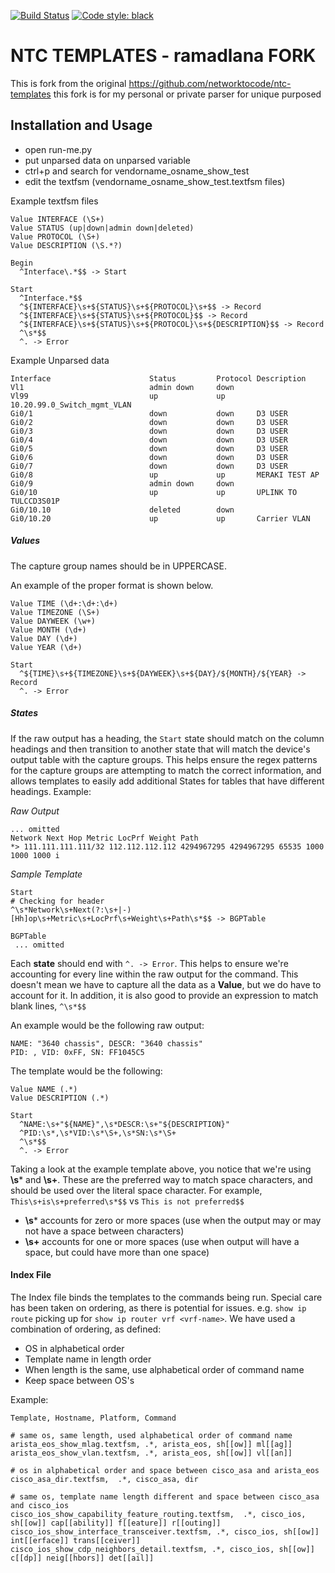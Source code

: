 [![Build Status](https://travis-ci.org/networktocode/ntc-templates.svg?branch=master)](https://travis-ci.org/networktocode/ntc-templates)
[![Code style: black](https://img.shields.io/badge/code%20style-black-000000.svg)](https://github.com/ambv/black)

NTC TEMPLATES - ramadlana FORK
=============
This is fork from the original https://github.com/networktocode/ntc-templates
this fork is for my personal or private parser for unique purposed


Installation and Usage
----------------------
- open run-me.py
- put unparsed data on unparsed variable
- ctrl+p and search for vendorname_osname_show_test
- edit the textfsm (vendorname_osname_show_test.textfsm files)

Example textfsm files
```
Value INTERFACE (\S+)
Value STATUS (up|down|admin down|deleted)
Value PROTOCOL (\S+)
Value DESCRIPTION (\S.*?)

Begin
  ^Interface\.*$$ -> Start

Start
  ^Interface.*$$
  ^${INTERFACE}\s+${STATUS}\s+${PROTOCOL}\s+$$ -> Record
  ^${INTERFACE}\s+${STATUS}\s+${PROTOCOL}$$ -> Record
  ^${INTERFACE}\s+${STATUS}\s+${PROTOCOL}\s+${DESCRIPTION}$$ -> Record
  ^\s*$$
  ^. -> Error
```

Example Unparsed data
```
Interface                      Status         Protocol Description
Vl1                            admin down     down     
Vl99                           up             up       10.20.99.0_Switch_mgmt_VLAN
Gi0/1                          down           down     D3 USER
Gi0/2                          down           down     D3 USER
Gi0/3                          down           down     D3 USER
Gi0/4                          down           down     D3 USER
Gi0/5                          down           down     D3 USER
Gi0/6                          down           down     D3 USER
Gi0/7                          down           down     D3 USER
Gi0/8                          up             up       MERAKI TEST AP
Gi0/9                          admin down     down     
Gi0/10                         up             up       UPLINK TO TULCCD3S01P
Gi0/10.10                      deleted        down
Gi0/10.20                      up             up       Carrier VLAN
```


##### Values

The capture group names should be in UPPERCASE.

An example of the proper format is shown below.

```
Value TIME (\d+:\d+:\d+)
Value TIMEZONE (\S+)
Value DAYWEEK (\w+)
Value MONTH (\d+)
Value DAY (\d+)
Value YEAR (\d+)

Start
  ^${TIME}\s+${TIMEZONE}\s+${DAYWEEK}\s+${DAY}/${MONTH}/${YEAR} -> Record
  ^. -> Error
```
##### States

If the raw output has a heading, the `Start` state should match on the column headings and then transition to another state that will match the device's output table with the capture groups. This helps ensure the regex patterns for the capture groups are attempting to match the correct information, and allows templates to easily add additional States for tables that have different headings. 
Example:

*Raw Output*
```
... omitted
Network Next Hop Metric LocPrf Weight Path
*> 111.111.111.111/32 112.112.112.112 4294967295 4294967295 65535 1000 1000 1000 i
```

*Sample Template*
```
Start
# Checking for header
^\s*Network\s+Next(?:\s+|-)[Hh]op\s+Metric\s+LocPrf\s+Weight\s+Path\s*$$ -> BGPTable

BGPTable
 ... omitted
```

Each **state** should end with `^. -> Error`. This helps to ensure we're accounting for every line within the raw output for the command. This doesn't mean we have to capture all the data as a **Value**, but we do have to account for it. In addition, it is also good to provide an expression to match blank lines, `^\s*$$`

An example would be the following raw output:
```
NAME: "3640 chassis", DESCR: "3640 chassis"
PID: , VID: 0xFF, SN: FF1045C5
```

The template would be the following:
```
Value NAME (.*)
Value DESCRIPTION (.*)

Start
  ^NAME:\s+"${NAME}",\s*DESCR:\s+"${DESCRIPTION}"
  ^PID:\s*,\s*VID:\s*\S+,\s*SN:\s*\S+
  ^\s*$$
  ^. -> Error
```

Taking a look at the example template above, you notice that we're using **\s*** and **\s+**. These are the preferred way to match space characters, and should be used over the literal space character. For example, `This\s+is\s+preferred\s*$$` vs `This is not preferred$$`

- **\s*** accounts for zero or more spaces (use when the output may or may not have a space between characters)
- **\s+** accounts for one or more spaces (use when output will have a space, but could have more than one space)

#### Index File

The Index file binds the templates to the commands being run. Special care has been taken on ordering, as there is potential for issues. e.g. `show ip route` picking up for `show ip router vrf <vrf-name>`. We have used a combination of ordering, as defined:

 - OS in alphabetical order
 - Template name in length order
 - When length is the same, use alphabetical order of command name
 - Keep space between OS's

Example:

```
Template, Hostname, Platform, Command

# same os, same length, used alphabetical order of command name
arista_eos_show_mlag.textfsm, .*, arista_eos, sh[[ow]] ml[[ag]]
arista_eos_show_vlan.textfsm, .*, arista_eos, sh[[ow]] vl[[an]]

# os in alphabetical order and space between cisco_asa and arista_eos
cisco_asa_dir.textfsm,  .*, cisco_asa, dir

# same os, template name length different and space between cisco_asa and cisco_ios
cisco_ios_show_capability_feature_routing.textfsm,  .*, cisco_ios, sh[[ow]] cap[[ability]] f[[eature]] r[[outing]]
cisco_ios_show_interface_transceiver.textfsm, .*, cisco_ios, sh[[ow]] int[[erface]] trans[[ceiver]]
cisco_ios_show_cdp_neighbors_detail.textfsm, .*, cisco_ios, sh[[ow]] c[[dp]] neig[[hbors]] det[[ail]]
```
